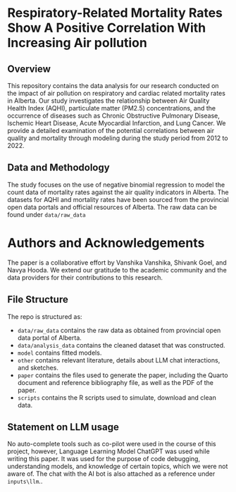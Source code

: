 # Respiratory-Related Mortality Rates Show A Positive Correlation With Increasing Air pollution

## Overview
This repository contains the data analysis for our research conducted on the impact of air pollution on respiratory and cardiac related mortality rates in Alberta. Our study investigates the relationship between Air Quality Health Index (AQHI), particulate matter (PM2.5) concentrations, and the occurrence of diseases such as Chronic Obstructive Pulmonary Disease, Ischemic Heart Disease, Acute Myocardial Infarction, and Lung Cancer. We provide a detailed examination of the potential correlations between air quality and mortality through modeling  during the study period from 2012 to 2022.


## Data and Methodology
The study focuses on the use of negative binomial regression to model the count data of mortality rates against the air quality indicators in Alberta. The datasets for AQHI and mortality rates have been sourced from the provincial open data portals and official resources of Alberta. The raw data can be found under `data/raw_data`

# Authors and Acknowledgements
The paper is a collaborative effort by Vanshika Vanshika, Shivank Goel, and Navya Hooda. We extend our gratitude to the academic community and the data providers for their contributions to this research.


## File Structure

The repo is structured as:

-   `data/raw_data` contains the raw data as obtained from provincial open data portal of Alberta.
-   `data/analysis_data` contains the cleaned dataset that was constructed.
-   `model` contains fitted models. 
-   `other` contains relevant literature, details about LLM chat interactions, and sketches.
-   `paper` contains the files used to generate the paper, including the Quarto document and reference bibliography file, as well as the PDF of the paper. 
-   `scripts` contains the R scripts used to simulate, download and clean data.


## Statement on LLM usage

No auto-complete tools such as co-pilot were used in the course of this project, however, Language Learning Model ChatGPT was  used while writing this paper. It was used for the purpose of code debugging, understanding models, and knowledge of certain topics, which we were not aware of. The chat with the AI bot is also attached as a reference under `inputs\llm`..

